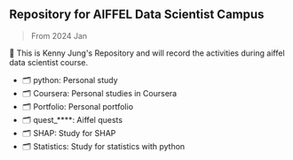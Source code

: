 ## Repository for AIFFEL Data Scientist Campus
> From 2024 Jan

🚀 This is Kenny Jung's Repository and will record the activities during aiffel data scientist course.

- 🗂️ python: Personal study
- 🗂️ Coursera: Personal studies in Coursera
- 🗂️ Portfolio: Personal portfolio
- 🗂️ quest_****: Aiffel quests
- 🗂️ SHAP: Study for SHAP
- 🗂️ Statistics: Study for statistics with python 

